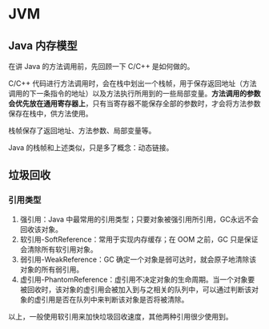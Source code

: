 # JVM



## Java 内存模型

在讲 Java 的方法调用前，先回顾一下 C/C++ 是如何做的。

C/C++ 代码进行方法调用时，会在栈中划出一个栈帧，用于保存返回地址（方法调用的下一条指令的地址）以及方法执行所用到的一些局部变量。**方法调用的参数会优先放在通用寄存器上**，只有当寄存器不能保存全部的参数时，才会将方法参数保存在栈中，供方法使用。

栈帧保存了返回地址、方法参数、局部变量等。

Java 的栈帧和上述类似，只是多了概念：动态链接。



## 垃圾回收



### 引用类型

1. 强引用：Java 中最常用的引用类型；只要对象被强引用所引用，GC永远不会回收该对象。
2. 软引用-SoftReference：常用于实现内存缓存；在 OOM 之前，GC 只是保证会清除所有软引用对象。
3. 弱引用-WeakReference：GC 确定一个对象是弱可达时，就会原子地清除该对象的所有弱引用。
4. 虚引用-PhantomReference：虚引用不决定对象的生命周期。当一个对象要被回收时，该对象的虚引用会被加入到与之相关的队列中，可以通过判断该对象的虚引用是否在队列中来判断该对象是否将被清除。

以上，一般使用软引用来加快垃圾回收速度，其他两种引用很少使用到。





